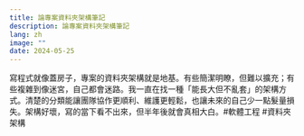 ```yaml
---
title: 論專案資料夾架構筆記
description: 論專案資料夾架構筆記
lang: zh
image: ""
date: 2024-05-25
---
```


寫程式就像蓋房子，專案的資料夾架構就是地基。有些簡潔明瞭，但難以擴充；有些複雜到像迷宮，自己都會迷路。我一直在找一種「能長大但不亂套」的架構方式。清楚的分類能讓團隊協作更順利、維護更輕鬆，也讓未來的自己少一點髮量損失。架構好壞，寫的當下看不出來，但半年後就會真相大白。#軟體工程 #資料夾架構